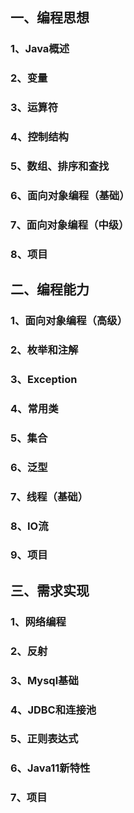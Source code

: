 ## 一、编程思想

### 1、Java概述

### 2、变量

### 3、运算符

### 4、控制结构

### 5、数组、排序和查找

### 6、面向对象编程（基础）

### 7、面向对象编程（中级）

### 8、项目



## 二、编程能力

### 1、面向对象编程（高级）

### 2、枚举和注解

### 3、Exception

### 4、常用类

### 5、集合

### 6、泛型

### 7、线程（基础）

### 8、IO流

### 9、项目



## 三、需求实现

### 1、网络编程

### 2、反射

### 3、Mysql基础

### 4、JDBC和连接池

### 5、正则表达式

### 6、Java11新特性

### 7、项目